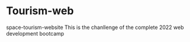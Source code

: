 # Tourism-web
space-tourism-website
This is the chanllenge of the complete 2022 web development bootcamp
